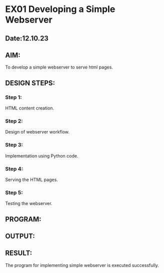 # EX01 Developing a Simple Webserver
## Date:12.10.23

## AIM:
To develop a simple webserver to serve html pages.

## DESIGN STEPS:
### Step 1: 
HTML content creation.

### Step 2:
Design of webserver workflow.

### Step 3:
Implementation using Python code.

### Step 4:
Serving the HTML pages.

### Step 5:
Testing the webserver.

## PROGRAM:

## OUTPUT:




## RESULT:
The program for implementing simple webserver is executed successfully.
